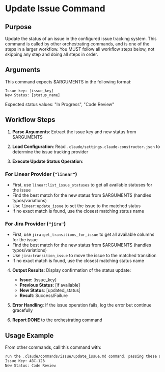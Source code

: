# Update Issue Command

## Purpose

Update the status of an issue in the configured issue tracking system.
This command is called by other orchestrating commands, and is one of the steps in a larger workflow.
You MUST follow all workflow steps below, not skipping any step and doing all steps in order.

## Arguments

This command expects $ARGUMENTS in the following format:

```
Issue key: [issue_key]
New Status: [status_name]
```

Expected status values: "In Progress", "Code Review"

## Workflow Steps

1. **Parse Arguments**: Extract the issue key and new status from $ARGUMENTS

2. **Load Configuration**: Read `.claude/settings.claude-constructor.json` to determine the issue tracking provider

3. **Execute Update Status Operation**:

### For Linear Provider (`"linear"`)
- First, use `linear:list_issue_statuses` to get all available statuses for the issue
- Find the best match for the new status from $ARGUMENTS (handles typos/variations)
- Use `linear:update_issue` to set the issue to the matched status
- If no exact match is found, use the closest matching status name

### For Jira Provider (`"jira"`)
- First, use `jira:get_transitions_for_issue` to get all available columns for the issue
- Find the best match for the new status from $ARGUMENTS (handles typos/variations)
- Use `jira:transition_issue` to move the issue to the matched transition
- If no exact match is found, use the closest matching status name

4. **Output Results**: Display confirmation of the status update:
   - **Issue**: [issue_key]
   - **Previous Status**: [if available]
   - **New Status**: [updated_status]
   - **Result**: Success/Failure

5. **Error Handling**: If the issue operation fails, log the error but continue gracefully

6. **Report DONE** to the orchestrating command

## Usage Example

From other commands, call this command with:

```markdown
run the .claude/commands/issue/update_issue.md command, passing these arguments:
Issue Key: ABC-123
New Status: Code Review
```